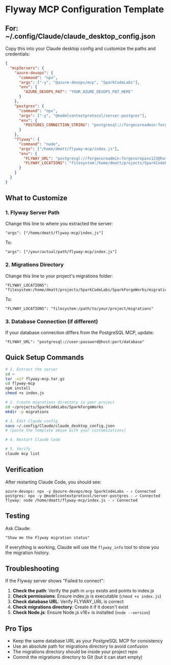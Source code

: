 # Flyway MCP Configuration Template

## For: ~/.config/Claude/claude_desktop_config.json

Copy this into your Claude desktop config and customize the paths and credentials:

```json
{
  "mcpServers": {
    "azure-devops": {
      "command": "npx",
      "args": ["-y", "@azure-devops/mcp", "SparkCodeLabs"],
      "env": {
        "AZURE_DEVOPS_PAT": "YOUR_AZURE_DEVOPS_PAT_HERE"
      }
    },
    "postgres": {
      "command": "npx",
      "args": ["-y", "@modelcontextprotocol/server-postgres"],
      "env": {
        "POSTGRES_CONNECTION_STRING": "postgresql://forgecoreadmin:forgecorepass123@host.docker.internal:5432/forgecoredb"
      }
    },
    "flyway": {
      "command": "node",
      "args": ["/home/dmatt/flyway-mcp/index.js"],
      "env": {
        "FLYWAY_URL": "postgresql://forgecoreadmin:forgecorepass123@host.docker.internal:5432/forgecoredb",
        "FLYWAY_LOCATIONS": "filesystem:/home/dmatt/projects/SparkCodeLabs/SparkForgeWorks/migrations"
      }
    }
  }
}
```

## What to Customize

### 1. Flyway Server Path
Change this line to where you extracted the server:
```
"args": ["/home/dmatt/flyway-mcp/index.js"]
```

To:
```
"args": ["/your/actual/path/flyway-mcp/index.js"]
```

### 2. Migrations Directory
Change this line to your project's migrations folder:
```
"FLYWAY_LOCATIONS": "filesystem:/home/dmatt/projects/SparkCodeLabs/SparkForgeWorks/migrations"
```

To:
```
"FLYWAY_LOCATIONS": "filesystem:/path/to/your/project/migrations"
```

### 3. Database Connection (if different)
If your database connection differs from the PostgreSQL MCP, update:
```
"FLYWAY_URL": "postgresql://user:password@host:port/database"
```

## Quick Setup Commands

```bash
# 1. Extract the server
cd ~
tar -xzf flyway-mcp.tar.gz
cd flyway-mcp
npm install
chmod +x index.js

# 2. Create migrations directory in your project
cd ~/projects/SparkCodeLabs/SparkForgeWorks
mkdir -p migrations

# 3. Edit Claude config
nano ~/.config/Claude/claude_desktop_config.json
# (paste the template above with your customizations)

# 4. Restart Claude Code

# 5. Verify
claude mcp list
```

## Verification

After restarting Claude Code, you should see:

```
azure-devops: npx -y @azure-devops/mcp SparkCodeLabs - ✓ Connected
postgres: npx -y @modelcontextprotocol/server-postgres - ✓ Connected
flyway: node /home/dmatt/flyway-mcp/index.js - ✓ Connected
```

## Testing

Ask Claude:
```
"Show me the Flyway migration status"
```

If everything is working, Claude will use the `flyway_info` tool to show you the migration history.

## Troubleshooting

If the Flyway server shows "Failed to connect":

1. **Check the path**: Verify the path in `args` exists and points to index.js
2. **Check permissions**: Ensure index.js is executable (`chmod +x index.js`)
3. **Check database URL**: Verify FLYWAY_URL is correct
4. **Check migrations directory**: Create it if it doesn't exist
5. **Check Node.js**: Ensure Node.js v16+ is installed (`node --version`)

## Pro Tips

- Keep the same database URL as your PostgreSQL MCP for consistency
- Use an absolute path for migrations directory to avoid confusion
- The migrations directory should be inside your project repo
- Commit the migrations directory to Git (but it can start empty)
